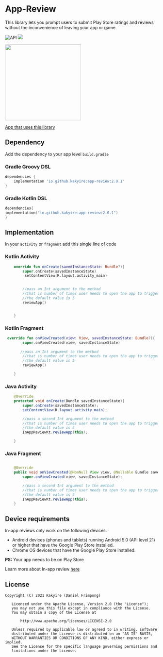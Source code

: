 # App-Review
This library lets you prompt users to submit Play Store ratings and reviews without the inconvenience of leaving your app or game.

![API](https://img.shields.io/badge/API-19%2B-brightgreen.svg?style=flat)
[![](https://jitpack.io/v/Kakyire/app-review.svg)](https://jitpack.io/#Kakyire/app-review)


<img width="250"  src="https://user-images.githubusercontent.com/47930771/108591259-b58df980-735f-11eb-8200-881674efede8.jpg" />

[App that uses this library](https://play.google.com/store/apps/details?id=com.churchpal)

<!-- ![](<img width="50" height="100" src="https://upload.wikimedia.org/wikipedia/commons/7/78/Google_Play_Store_badge_EN.svg">) -->
 

 <!-- [![](https://upload.wikimedia.org/wikipedia/commons/7/78/Google_Play_Store_badge_EN.svg)](https://play.google.com/store/apps/details?id=com.churchpal) -->





## Dependency
Add the dependency to your app level `build.gradle`


### Gradle Groovy DSL
```gradle
dependencies {
	implementation 'io.github.kakyire:app-review:2.0.1'
}
  ``` 


### Gradle Kotlin DSL
```kotlin
dependencies{
implementation("io.github.kakyire:app-review:2.0.1")
}
```
  
## Implementation
In your `activity` or `fragment` add this single line of code

### Kotlin Activity
```kotlin
    override fun onCreate(savedInstanceState: Bundle?){
        super.onCreate(savedInstanceState)
         setContentView(R.layout.activity_main)
        

        //pass an Int argument to the method 
        //that is number of times user needs to open the app to trigger In-app review
        //the default value is 5
        reviewApp()


    }
```
### Kotlin Fragment
```kotlin
 override fun onViewCreated(view: View, savedInstanceState: Bundle?){
        super.onViewCreated(view, savedInstanceState)
        
       //pass an Int argument to the method 
        //that is number of times user needs to open the app to trigger In-app review
        //the default value is 5
        reviewApp()

    }

```

### Java Activity
```java
    @Override
    protected void onCreate(Bundle savedInstanceState){
        super.onCreate(savedInstanceState);
        setContentView(R.layout.activity_main);

        //pass a second Int argument to the method 
        //that is number of times user needs to open the app to trigger In-app review
        //the default value is 5
        InAppReviewKt.reviewApp(this);

    }
  ```

### Java Fragment
```java

    @Override
    public void onViewCreated(@NonNull View view, @Nullable Bundle savedInstanceState){
        super.onViewCreated(view, savedInstanceState);

        //pass a second Int argument to the method 
        //that is number of times user needs to open the app to trigger In-app review
        //the default value is 5
        InAppReviewKt.reviewApp(this);
    }
```

## Device requirements
In-app reviews only work on the following devices:


* Android devices (phones and tablets) running Android 5.0 (API level 21) or higher that have the Google Play Store installed.
* Chrome OS devices that have the Google Play Store installed.

**PS:** Your app needs to be on Play Store

Learn more about In-app review [here](https://developer.android.com/guide/playcore/in-app-review)


## License
```
Copyright (C) 2021 Kakyire (Daniel Frimpong)

   Licensed under the Apache License, Version 2.0 (the "License");
   you may not use this file except in compliance with the License.
   You may obtain a copy of the License at

       http://www.apache.org/licenses/LICENSE-2.0

   Unless required by applicable law or agreed to in writing, software
   distributed under the License is distributed on an "AS IS" BASIS,
   WITHOUT WARRANTIES OR CONDITIONS OF ANY KIND, either express or implied.
   See the License for the specific language governing permissions and
   limitations under the License.
   
   ```
